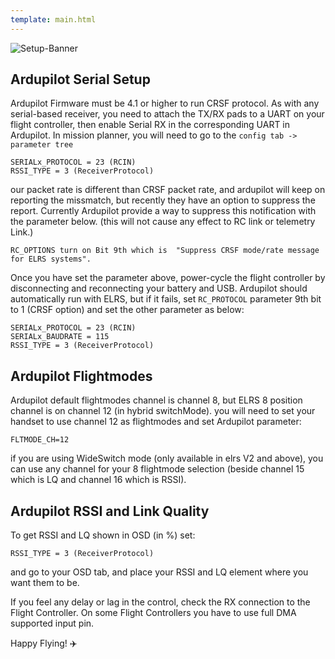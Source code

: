 ```yaml
---
template: main.html
---
```


![Setup-Banner](https://github.com/ExpressLRS/ExpressLRS-Hardware/raw/master/img/quick-start.png)

## Ardupilot Serial Setup

Ardupilot Firmware must be 4.1 or higher to run CRSF protocol.
As with any serial-based receiver, you need to attach the TX/RX pads to a UART on your flight controller, then enable Serial RX in the corresponding UART in Ardupilot.
In mission planner, you will need to go to the ```config tab -> parameter tree```
```
SERIALx_PROTOCOL = 23 (RCIN)
RSSI_TYPE = 3 (ReceiverProtocol)
```
our packet rate is different than CRSF packet rate, and ardupilot will keep on reporting the missmatch, but recently they have an option to suppress the report. Currently Ardupilot provide a way to suppress this notification with the parameter below. (this will not cause any effect to RC link or telemetry Link.)
```
RC_OPTIONS turn on Bit 9th which is  "Suppress CRSF mode/rate message for ELRS systems".
```

Once you have set the parameter above, power-cycle the flight controller by disconnecting and reconnecting your battery and USB. Ardupilot should automatically run with ELRS, but if it fails, set ``RC_PROTOCOL`` parameter 9th bit to 1 (CRSF option)
 and set the other parameter as below:
```
SERIALx_PROTOCOL = 23 (RCIN)
SERIALx_BAUDRATE = 115
RSSI_TYPE = 3 (ReceiverProtocol)
```

## Ardupilot Flightmodes
Ardupilot default flightmodes channel is channel 8, but ELRS 8 position channel is on channel 12 (in hybrid switchMode). you will need to set your handset to use channel 12 as flightmodes and set Ardupilot parameter:
```
FLTMODE_CH=12
```
if you are using WideSwitch mode (only available in elrs V2 and above), you can use any channel for your 8 flightmode selection (beside channel 15 which is LQ and channel 16 which is RSSI).
## Ardupilot RSSI and Link Quality
To get RSSI and LQ shown in OSD (in %) set:
```
RSSI_TYPE = 3 (ReceiverProtocol)
```

and go to your OSD tab, and place your RSSI and LQ element where you want them to be.

If you feel any delay or lag in the control, check the RX connection to the Flight Controller.
On some Flight Controllers you have to use full DMA supported input pin.

Happy Flying! :airplane:
